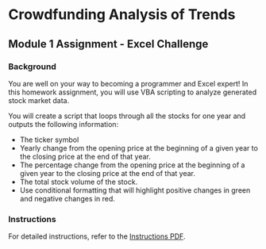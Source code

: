 # Crowdfunding Analysis of Trends

## Module 1 Assignment - Excel Challenge

### Background

You are well on your way to becoming a programmer and Excel expert! In this homework assignment, you will use VBA scripting to analyze generated stock market data.

You will create a script that loops through all the stocks for one year and outputs the following information:
- The ticker symbol
- Yearly change from the opening price at the beginning of a given year to the closing price at the end of that year.
- The percentage change from the opening price at the beginning of a given year to the closing price at the end of that year.
- The total stock volume of the stock.
- Use conditional formatting that will highlight positive changes in green and negative changes in red.

### Instructions
For detailed instructions, refer to the [Instructions PDF](instructions.pdf).
